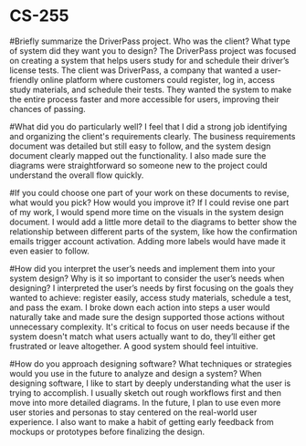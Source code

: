 # CS-255
#Briefly summarize the DriverPass project. Who was the client? What type of system did they want you to design?
The DriverPass project was focused on creating a system that helps users study for and schedule their driver’s license tests. The client was DriverPass, a company that wanted a user-friendly online platform where customers could register, log in, access study materials, and schedule their tests. They wanted the system to make the entire process faster and more accessible for users, improving their chances of passing.

#What did you do particularly well?
I feel that I did a strong job identifying and organizing the client's requirements clearly. The business requirements document was detailed but still easy to follow, and the system design document clearly mapped out the functionality. I also made sure the diagrams were straightforward so someone new to the project could understand the overall flow quickly.

#If you could choose one part of your work on these documents to revise, what would you pick? How would you improve it?
If I could revise one part of my work, I would spend more time on the visuals in the system design document. I would add a little more detail to the diagrams to better show the relationship between different parts of the system, like how the confirmation emails trigger account activation. Adding more labels would have made it even easier to follow.

#How did you interpret the user’s needs and implement them into your system design? Why is it so important to consider the user’s needs when designing?
I interpreted the user’s needs by first focusing on the goals they wanted to achieve: register easily, access study materials, schedule a test, and pass the exam. I broke down each action into steps a user would naturally take and made sure the design supported those actions without unnecessary complexity. It's critical to focus on user needs because if the system doesn't match what users actually want to do, they’ll either get frustrated or leave altogether. A good system should feel intuitive.

#How do you approach designing software? What techniques or strategies would you use in the future to analyze and design a system?
When designing software, I like to start by deeply understanding what the user is trying to accomplish. I usually sketch out rough workflows first and then move into more detailed diagrams. In the future, I plan to use even more user stories and personas to stay centered on the real-world user experience. I also want to make a habit of getting early feedback from mockups or prototypes before finalizing the design.
